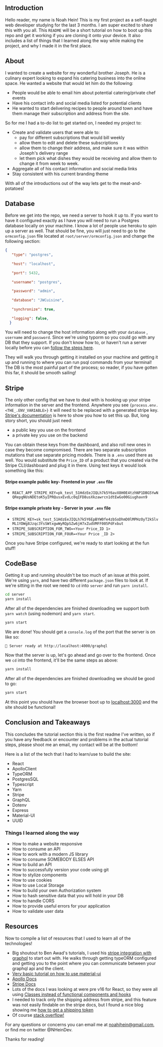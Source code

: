 ## Introduction

Hello reader, my name is Noah Hein! This is my first project as a self-taught web developer studying for the last 3 months. I am super excited to share this with you all. This `README` will be a short tutorial on how to boot up this repo and get it working if you are cloning it onto your device. It also includes a list of things that I learned along the way while making the project, and why I made it in the first place.

## About

I wanted to create a website for my wonderful brother Joseph. He is a culinary expert looking to expand his catering business into the online space. 
He wanted a website that would let him do the following:
* People would be able to email him about potential catering/private chef events
* Have his contact info and social media listed for potential clients
* He wanted to start delivering recipes to people around town and have them manage their subscription and address from the site.

So for me I had a to-do list to get started on, I needed my project to:
* Create and validate users that were able to:
   * pay for different subscriptions that would bill weekly
   * allow them to edit and delete these subscriptions
   * allow them to change their address, and make sure it was within Joseph's delivery range
   * let them pick what dishes they would be receiving and allow them to change it from week to week.
* Aggregate all of his contact information and social media links
* Stay consistent with his current branding theme

With all of the introductions out of the way lets get to the meat-and-potatoes!

## Database

Before we get into the repo, we need a server to hook it up to. If you want to have it configured exactly as I have you will need to run a Postgres database locally on your machine. I know a lot of people use heroku to spin up a server as well. That should be fine, you will just need to go to the `ormconfig.json` file located at `root/server/ormconfig.json` and change the following section:

```json
{
   "type": "postgres",
   
   "host": "localhost",
   
   "port": 5432,
   
   "username": "postgres",
   
   "password": "admin",
   
   "database": "JWCuisine",
   
   "synchronize": true,
   
   "logging": false,
  } 
```

You will need to change the host information along with your ` database ` , ` username `  and ` password `. Since we're using typorm so you could go with any DB that they support. If you don't know how to, or haven't run a server locally before you can [follow the steps here](https://www.tutorialspoint.com/postgresql/).

They will walk you through getting it installed on your machine and getting it up and running to where you can run psql commands from your terminal! The DB is the most painful part of the process; so reader, if you have gotten this far, it should be smooth sailing!

## Stripe

The only other config that we have to deal with is hooking up your stripe information in the server and the frontend. Anywhere you see `{process.env.<THE_.ENV_VARIABLE>}` it will need to be replaced with a generated stripe key. [Stripe's documentation](https://stripe.com/docs) is here to show you how to set this up. But, long story short, you should just need:
* a public key you use on the frontend
* a private key you use on the backend

You can obtain these keys from the dashboard, and also roll new ones in case they become compromised. There are two separate subscription mutations that use separate pricing models. There is a `.env` used there as well. You would substitute the `Price_ID` of a product that you created via the Stripe CLI/dashboard and plug it in there. Using test keys it would look something like this:

#### Stripe example public key- Frontend in your `.env` file

* `REACT_APP_STRIPE_KEY=pk_test_51HdzEeJIQLh7k5Y6avX8H0E4tzhNP1DBG5YwNQRepgNUsNDEtoK5yIPRQusxEvdLc0qIFD8usXkzawrcn1dtEwGo00Giughavn9` 

#### Stripe example private key - Server in your `.env` file

* `STRIPE_KEY=sk_test_51HdzEeJIQLh7k5Y6EpBYW0fe4zbSoDhmD0lMPHzOyT2kSlvML1YDWg8Jzqc3YsSWtxgwWyRQpSZw6jH7xZudVMFF005PdFxbut` 
* `STRIPE_SUBSCRIPTION_FOR_TWO=<Your Price_ID 1>`
* `STRIPE_SUBSCRIPTION_FOR_FOUR=<Your Price _ID 2>`

Once you have Stripe configured, we're ready to start looking at the fun stuff!

## CodeBase

Getting it up and running shouldn't be too much of an issue at this point. We're using `yarn`, and have two different `package.json` files to look at. If we're sitting in the root we need to `cd` into `server` and run `yarn install`.

```bash
cd server
yarn install
```

After all of the dependencies are finished downloading we support both `yarn watch` (using nodemon) and `yarn start`.

```bash
yarn start
```

We are done! You should get a `console.log` of the port that the server is on like so:

`🚀 Server ready at http://localhost:4000/graphql`

Now that the server is up, let's go ahead and go over to the frontend. Once we `cd` into the frontend, it'll be the same steps as above:

```bash
yarn install
```

After all of the dependencies are finished downloading we should be good to go:

```bash
yarn start
```

At this point you should have the browser boot up to [localhost:3000](https://localhost:3000) and the site should be functional!

## Conclusion and Takeaways

This concludes the tutorial section this is the first readme I've written, so if you have any feedback or encounter and problems in the actual tutorial steps, please shoot me an email, my contact will be at the bottom!

Here is a list of the tech that I had to learn/use to build the site:

* React
* ApolloClient
* TypeORM
* PostgresSQL
* Typescript
* Yarn
* Stripe
* GraphQL
* Dotenv
* Express
* Material-UI
* UUID

### Things I learned along the way

* How to make a website responsive
* How to consume an API
* How to work with a modern JS library
* How to consume SOMEBODY ELSES API
* How to build an API
* How to successfully version your code using git
* How to stylize components
* How to use cookies
* How to use Local Storage
* How to build your own Authorization system
* How to hash sensitive data that you will hold in your DB
* How to handle CORS
* How to provide useful errors for your application
* How to validate user data

## Resources

Now to compile a list of resources that I used to learn all of the technologies!

* Big shoutout to Ben Awad's tutorials, I used his [stripe integration with graphql]((https://www.youtube.com/watch?v=G-Kj8Re6spA&list=PLN3n1USn4xllF5t1GZhEwFQNDnStgupdB&ab_channel=BenAwad)) to start out with. He walks through getting typeORM configured and getting you to the point where you can communicate between your graphql api and the client.
* [Very basic tutorial on how to use material-ui](https://www.youtube.com/watch?v=rK0Lz8x7npA&t=295s&ab_channel=DailyWebCoding)
* [Apollo Docs](https://www.apollographql.com/docs/)
* [Stripe Docs](https://stripe.com/docs)
* Lots of the docs I was looking at were pre v16 for React, so they were all using [Classes instead of functional components and hooks](https://www.digitalocean.com/community/tutorials/react-converting-to-a-hook)
* I needed to track only the shipping address from stripe, and this feature was not easily findable on the stripe docs, but I found a nice blog showing me [how to get a shipping token](https://mattarkin.com/how-to-get-billing-and-shipping-address-data-from-stripe-checkout/)
* Of course [stack overflow!](https://stackoverflow.com/)

For any questions or concerns you can email me at noahjhein@gmail.com, or find me on twitter @NHeinDev.

Thanks for reading!
